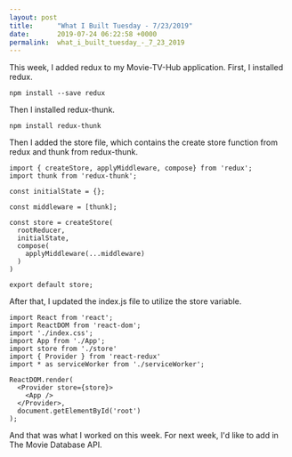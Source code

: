```yaml
---
layout: post
title:      "What I Built Tuesday - 7/23/2019"
date:       2019-07-24 06:22:58 +0000
permalink:  what_i_built_tuesday_-_7_23_2019
---
```



This week, I added redux to my Movie-TV-Hub application. First, I installed redux.

```
npm install --save redux
```

Then I installed redux-thunk.

```
npm install redux-thunk
```

Then I added the store file, which contains the create store function from redux and thunk from redux-thunk.

```
import { createStore, applyMiddleware, compose} from 'redux';
import thunk from 'redux-thunk';

const initialState = {};

const middleware = [thunk];

const store = createStore(
  rootReducer,
  initialState,
  compose(
    applyMiddleware(...middleware)
  )
)

export default store;
```

After that, I updated the index.js file to utilize the store variable.

```
import React from 'react';
import ReactDOM from 'react-dom';
import './index.css';
import App from './App';
import store from './store'
import { Provider } from 'react-redux'
import * as serviceWorker from './serviceWorker';

ReactDOM.render(
  <Provider store={store}>
    <App />
  </Provider>, 
  document.getElementById('root')
);
```

And that was what I worked on this week. For next week, I'd like to add in The Movie Database API.
